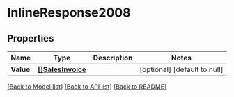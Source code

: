 # InlineResponse2008

## Properties
Name | Type | Description | Notes
------------ | ------------- | ------------- | -------------
**Value** | [**[]SalesInvoice**](salesInvoice.md) |  | [optional] [default to null]

[[Back to Model list]](../README.md#documentation-for-models) [[Back to API list]](../README.md#documentation-for-api-endpoints) [[Back to README]](../README.md)

